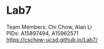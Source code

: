 # Lab7  
Team Members: Chi Chow, Alan Li  
PIDs: A15897494, A15962571  
https://cschow-ucsd.github.io/Lab7/  
